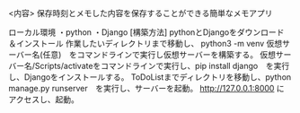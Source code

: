 <内容>
保存時刻とメモした内容を保存することができる簡単なメモアプリ

ローカル環境
・python
・Django
[構築方法]
pythonとDjangoをダウンロード＆インストール
作業したいディレクトリまで移動し、 python3 -m venv 仮想サーバー名(任意)　をコマンドラインで実行し仮想サーバーを構築する。
仮想サーバー名/Scripts/activateをコマンドラインで実行し、pip install django　を実行し、Djangoをインストールする。
ToDoListまでディレクトリを移動し、python manage.py runserver　を実行し、サーバーを起動。
http://127.0.0.1:8000 にアクセスし、起動。
